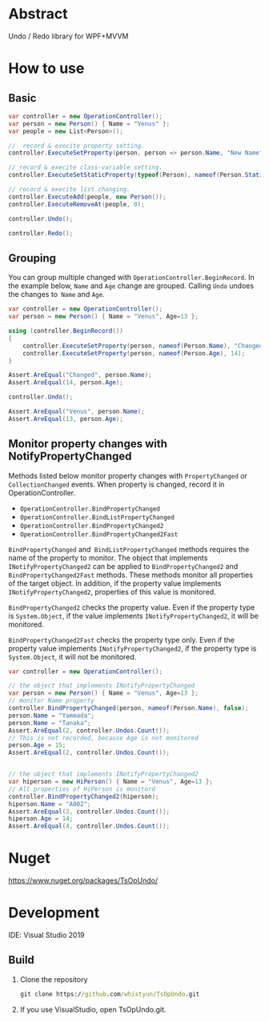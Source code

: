 # Abstract 
Undo / Redo library for WPF+MVVM

# How to use

## Basic

```cs
var controller = new OperationController();
var person = new Person() { Name = "Venus" };
var people = new List<Person>();

//  record & execite property setting.
controller.ExecuteSetProperty(person, person => person.Name, "New Name");

// record & execite class-variable setting.
controller.ExecuteSetStaticProperty(typeof(Person), nameof(Person.StaticValue), "ika");

// record & execite list changing.
controller.ExecuteAdd(people, new Person());
controller.ExecuteRemoveAt(people, 0);

controller.Undo();

controller.Redo();
```

## Grouping

You can group multiple changed with `OperationController.BeginRecord`.
In the example below, `Name` and `Age` change are grouped.
Calling `Undo` undoes the changes to` Name` and `Age`.

```cs
var controller = new OperationController();
var person = new Person() { Name = "Venus", Age=13 };

using (controller.BeginRecord())
{
    controller.ExecuteSetProperty(person, nameof(Person.Name), "Changed");
    controller.ExecuteSetProperty(person, nameof(Person.Age), 14);
}

Assert.AreEqual("Changed", person.Name);
Assert.AreEqual(14, person.Age);

controller.Undo();

Assert.AreEqual("Venus", person.Name);
Assert.AreEqual(13, person.Age);
```

## Monitor property changes with NotifyPropertyChanged

Methods listed below monitor property changes with `PropertyChanged` or `CollectionChanged` events.
When property is changed, record it in OperationController.

* `OperationController.BindPropertyChanged`
* `OperationController.BindListPropertyChanged`
* `OperationController.BindPropertyChanged2`
* `OperationController.BindPropertyChanged2Fast`

`BindPropertyChanged` and` BindListPropertyChanged` methods requires the name of the property to monitor. 
The object that implements `INotifyPropertyChanged2` can be applied to `BindPropertyChanged2` and `BindPropertyChanged2Fast` methods.
These methods monitor all properties of the target object. 
In addition, if the property value implements `INotifyPropertyChanged2`, properties of this value is monitored. 

`BindPropertyChanged2` checks the property value.
Even if the property type is `System.Object`, if the value implements `INotifyPropertyChanged2`, it will be monitored. 

`BindPropertyChanged2Fast` checks the property type only. 
Even if the property value implements `INotifyPropertyChanged2`, if the property type is `System.Object`, it will not be monitored. 

```cs
var controller = new OperationController();

// the object that implements INotifyPropertyChanged
var person = new Person() { Name = "Venus", Age=13 };
// monitor Name property
controller.BindPropertyChanged(person, nameof(Person.Name), false);
person.Name = "Yammada";
person.Name = "Tanaka";
Assert.AreEqual(2, controller.Undos.Count());
// This is not recorded, because Age is not monitored
person.Age = 15;
Assert.AreEqual(2, controller.Undos.Count());


// the object that implements INotifyPropertyChanged2
var hiperson = new HiPerson() { Name = "Venus", Age=13 };
// All properties of HiPerson is monitord
controller.BindPropertyChanged2(hiperson);
hiperson.Name = "A002";
Assert.AreEqual(3, controller.Undos.Count());
hiperson.Age = 14;
Assert.AreEqual(4, controller.Undos.Count());
```

# Nuget
https://www.nuget.org/packages/TsOpUndo/

# Development

IDE: Visual Studio 2019  

## Build

1. Clone the repository
   ```cmd
   git clone https://github.com/whistyun/TsOpUndo.git
   ```

2. If you use VisualStudio, open TsOpUndo.git.
